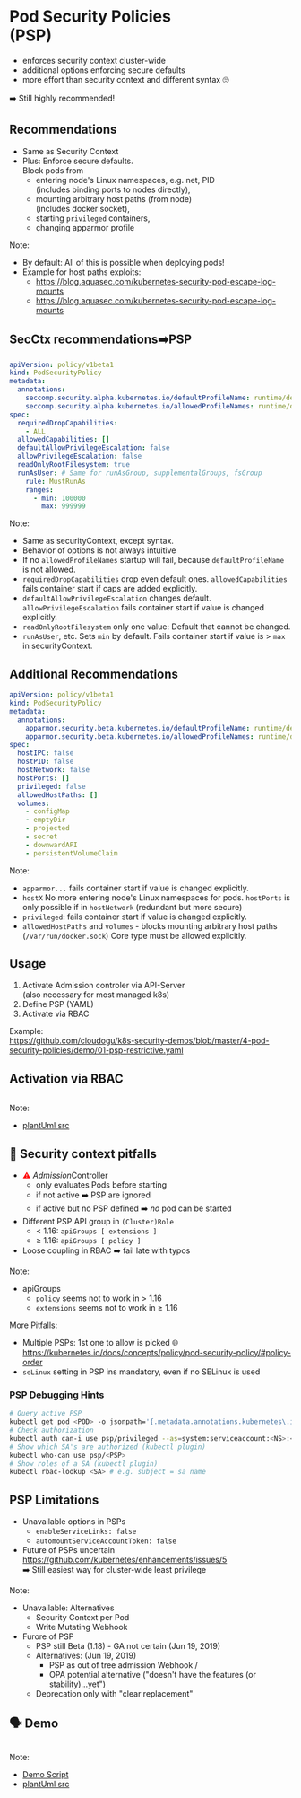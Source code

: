 <!-- .slide: data-background-image="images/subtitle.jpg"  -->
# Pod Security Policies <br/>(PSP) 



* enforces security context cluster-wide   
* additional options enforcing secure defaults
* more effort than security context and different syntax  🙄 
  
➡️ Still highly recommended!



## Recommendations

* Same as Security Context 
* Plus: Enforce secure defaults.  
  Block pods from 
    * entering node's Linux namespaces, e.g. net, PID   
      (includes binding ports to nodes directly),
    * mounting arbitrary host paths (from node)  
      (includes docker socket), 
    * starting `privileged` containers,
    * changing apparmor profile

Note:
* By default: All of this is possible when deploying pods!
* Example for host paths exploits:
  * https://blog.aquasec.com/kubernetes-security-pod-escape-log-mounts
  * https://blog.aquasec.com/kubernetes-security-pod-escape-log-mounts 



## SecCtx recommendations➡️PSP

```yaml
apiVersion: policy/v1beta1
kind: PodSecurityPolicy
metadata:
  annotations:
    seccomp.security.alpha.kubernetes.io/defaultProfileName: runtime/default
    seccomp.security.alpha.kubernetes.io/allowedProfileNames: runtime/default
spec:
  requiredDropCapabilities:
    - ALL
  allowedCapabilities: []
  defaultAllowPrivilegeEscalation: false
  allowPrivilegeEscalation: false
  readOnlyRootFilesystem: true
  runAsUser: # Same for runAsGroup, supplementalGroups, fsGroup
    rule: MustRunAs
    ranges:
      - min: 100000
        max: 999999
```

Note:
* Same as securityContext, except syntax.
* Behavior of options is not always intuitive
* If no `allowedProfileNames` startup will fail, because `defaultProfileName` is not allowed.
* `requiredDropCapabilities` drop even default ones. `allowedCapabilities` fails container start if caps are added explicitly. 
* `defaultAllowPrivilegeEscalation` changes default. `allowPrivilegeEscalation` fails container start if value is changed explicitly. 
* `readOnlyRootFilesystem` only one value: Default that cannot be changed.
* `runAsUser`, etc. Sets `min` by default. Fails container start if value is > `max` in securityContext.



## Additional Recommendations

<!-- .slide: style="font-size: 30px"  -->
```yaml
apiVersion: policy/v1beta1
kind: PodSecurityPolicy
metadata:
  annotations:
    apparmor.security.beta.kubernetes.io/defaultProfileName: runtime/default
    apparmor.security.beta.kubernetes.io/allowedProfileNames: runtime/default
spec:
  hostIPC: false
  hostPID: false
  hostNetwork: false
  hostPorts: []
  privileged: false
  allowedHostPaths: []
  volumes:
    - configMap
    - emptyDir
    - projected
    - secret
    - downwardAPI
    - persistentVolumeClaim
```

Note:
* `apparmor...` fails container start if value is changed explicitly. 
* `hostX` No more  entering node's Linux namespaces for pods. `hostPorts` is only possible if in `hostNetwork` (redundant but more secure)
* `privileged`: fails container start if value is changed explicitly. 
* `allowedHostPaths` and `volumes` - blocks mounting arbitrary host paths (`/var/run/docker.sock`)
  Core type must be allowed explicitly.



## Usage

1. Activate Admission controler via API-Server  
   (also necessary for most managed k8s)  
2. Define PSP (YAML)
3. Activate via RBAC

Example:   
<i class='fab fa-github'></i> https://github.com/cloudogu/k8s-security-demos/blob/master/4-pod-security-policies/demo/01-psp-restrictive.yaml



## Activation via RBAC

<img data-src="images/psp-rbac.svg" />

Note:
* [plantUml src](https://www.plantuml.com/plantuml/uml/dL1DYzim4BtxLwZR7jg3OxfBbn2MPRk1d4DpxMKaJMrXMH8pKaDQ-jyxLa98avvsC1Y_ZyTxVk4CbClactSk65yi5l9go3dngki8zelUvQ7emaWcXemXBqoSkicPmQ7laeSmszknQAI06RdbH4xUtGISaJf2ZeKCTkFopBKbUD3eqRRtNvB92pTNQ7Xq8G71f5mGwmymg7utIhs26NkA9TXrz97K-_i7UB1sPY9Pf1Fw-V5nkRJDdyiW88hx6d9jtSYS4xQfzwzHLgOOPEyR6lm_N4vTnDuzVKYSdh-7RRGxD8LSFcoZT-Pmfu2LSDToYXv5_t7jo_ndsq_V1AZYcRbHwnljgmlMXVveqTS61Z7ia7uwWr-DaR6vAXbkUaTxx5rv-HA1F59PFRMrp4f1oKCazmjLOUbMqShgbTBIOuQqQfyb_WmmY6BE4pkpwqFpWi6MoVy5)



## 🚧️ Security context pitfalls

* <font color="red">⚠</font> *Admission*Controller
  * only evaluates Pods before starting
  * if not active ➡️ PSP are ignored
  * if active but no PSP defined ➡️ *no* pod can be started 
* Different PSP API group in `(Cluster)Role`
  * < 1.16: `apiGroups [ extensions ]` 
  * ≥ 1.16: `apiGroups [ policy ]`
* Loose coupling in RBAC ➡️ fail late with typos

Note:
* apiGroups
  * `policy` seems not to work in > 1.16
  * `extensions` seems not to work in ≥ 1.16

More Pitfalls:
* Multiple PSPs: 1st one to allow is picked
  🌐 https://kubernetes.io/docs/concepts/policy/pod-security-policy/#policy-order
* `seLinux` setting in PSP ins mandatory, even if no SELinux is used



### <i class='fas fa-thumbtack'></i>  PSP Debugging Hints
<!-- .slide: style="font-size: 30px"  -->

```bash
# Query active PSP
kubectl get pod <POD> -o jsonpath='{.metadata.annotations.kubernetes\.io/psp}'  
# Check authorization
kubectl auth can-i use psp/privileged --as=system:serviceaccount:<NS>:<SA>
# Show which SA's are authorized (kubectl plugin)
kubectl who-can use psp/<PSP>
# Show roles of a SA (kubectl plugin)
kubectl rbac-lookup <SA> # e.g. subject = sa name 
```



## PSP Limitations

* Unavailable options in PSPs
    * `enableServiceLinks: false` 
    * `automountServiceAccountToken: false`
* Future of PSPs uncertain  
  <i class='fab fa-github'></i> https://github.com/kubernetes/enhancements/issues/5  
  ➡️ Still easiest way for cluster-wide least privilege

Note:
* Unavailable: Alternatives
   * Security Context per Pod
   * Write Mutating Webhook
* Furore of PSP
    * PSP still Beta (1.18) - GA not certain (Jun 19, 2019)
    * Alternatives: (Jun 19, 2019)
        * PSP as out of tree admission Webhook /
        * OPA potential alternative ("doesn't have the features (or stability)...yet") 
    * Deprecation only with "clear replacement"



## 🗣️ Demo

<img data-src="images/demo-psp.svg" width=35% />

Note: 
* [Demo Script](https://github.com/cloudogu/k8s-security-demos/blob/master/4-pod-security-policies/Readme.md)
* [plantUml src](http://www.plantuml.com/plantuml/uml/dP11IyCm5CVl_HJFAkpK1JSSHMGC1xi8Ve6vGvOysz3q9RmaJf1zTzDIT3juCOSsxxtV_vUccn0bnzJRuiQGiabZOWjjZ3uy2i7oD6zCRDCn1MJbA2B5kNAzw8rg3LhXhQGXNdNfY4mOCLJ1iyblqSiGaGLZS8aLYgx-cLM9h3oYHLqj7hoASpDyGX4wGrwoxC5GZhvBXV1L03nBrJNi4kcjiuxXTh6KIws7YMEDF7NlLwkwriNvKYIPtMcKN4Ule7mZxmWf_kCqW9sZEFLsunha1JcDKBxK0ROs3J-YpF9C-soNJHwzoXv3hX1cFlXP2J80XGn1Ndjg37qQKcBSL8aycmzZiK5zk226VJuDBgvGFjrbt_gDybFyfaR_KFuDCuR8HiK97ii2Ca-XshT6QwH3jPuaryq9FXSR99rw-mq0)